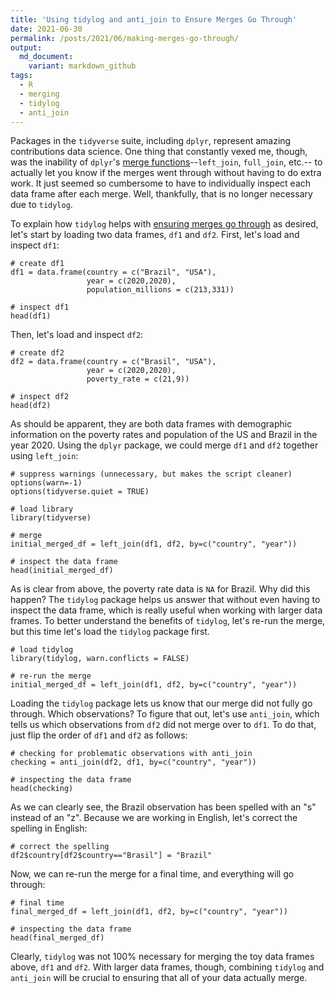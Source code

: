 ```yaml
---
title: 'Using tidylog and anti_join to Ensure Merges Go Through'
date: 2021-06-30
permalink: /posts/2021/06/making-merges-go-through/
output: 
  md_document:
    variant: markdown_github
tags:
  - R
  - merging
  - tidylog
  - anti_join
---
```


Packages in the `tidyverse` suite, including `dplyr`, represent amazing contributions data science. One thing that constantly vexed me, though, was the inability of `dplyr`'s [merge functions](https://dplyr.tidyverse.org/reference/join.html)--`left_join`, `full_join`, etc.-- to actually let you know if the merges went through without having to do extra work. It just seemed so cumbersome to have to individually inspect each data frame after each merge. Well, thankfully, that is no longer necessary due to `tidylog`.

To explain how `tidylog` helps with [ensuring merges go through](https://cran.r-project.org/web/packages/tidylog/readme/README.html) as desired, let's start by loading two data frames, `df1` and `df2`. First, let's load and inspect `df1`:

```{r}
# create df1
df1 = data.frame(country = c("Brazil", "USA"),
                 year = c(2020,2020),
                 population_millions = c(213,331))

# inspect df1
head(df1)
```

Then, let's load and inspect `df2`:
```{r}
# create df2
df2 = data.frame(country = c("Brasil", "USA"),
                 year = c(2020,2020),
                 poverty_rate = c(21,9))

# inspect df2
head(df2)
```

As should be apparent, they are both data frames with demographic information on the poverty rates and population of the US and Brazil in the year 2020. Using the `dplyr` package, we could merge `df1` and `df2` together using `left_join`:

```{r}
# suppress warnings (unnecessary, but makes the script cleaner)
options(warn=-1)
options(tidyverse.quiet = TRUE)

# load library
library(tidyverse)

# merge
initial_merged_df = left_join(df1, df2, by=c("country", "year"))

# inspect the data frame
head(initial_merged_df)
```
As is clear from above, the poverty rate data is `NA` for Brazil. Why did this happen? The `tidylog` package helps us answer that without even having to inspect the data frame, which is really useful when working with larger data frames. To better understand the benefits of `tidylog`, let's re-run the merge, but this time let's load the `tidylog` package first.
```{r, warning=FALSE}
# load tidylog
library(tidylog, warn.conflicts = FALSE)

# re-run the merge
initial_merged_df = left_join(df1, df2, by=c("country", "year"))
```
Loading the `tidylog` package lets us know that our merge did not fully go through. Which observations? To figure that out, let's use `anti_join`, which tells us which observations from `df2` did not merge over to `df1`. To do that, just flip the order of `df1` and `df2` as follows:
```{r}
# checking for problematic observations with anti_join
checking = anti_join(df2, df1, by=c("country", "year"))

# inspecting the data frame
head(checking)
```
As we can clearly see, the Brazil observation has been spelled with an "s" instead of an "z". Because we are working in English, let's correct the spelling in English:
```{r}
# correct the spelling
df2$country[df2$country=="Brasil"] = "Brazil"
```
Now, we can re-run the merge for a final time, and everything will go through:
```{r}
# final time
final_merged_df = left_join(df1, df2, by=c("country", "year"))

# inspecting the data frame
head(final_merged_df)
```
Clearly, `tidylog` was not 100% necessary for merging the toy data frames above, `df1` and `df2`. With larger data frames, though, combining `tidylog` and `anti_join` will be crucial to ensuring that all of your data actually merge.  


